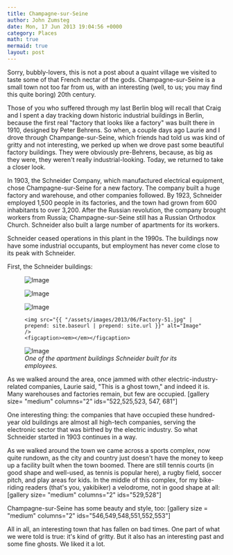 ```yaml
---
title: Champagne-sur-Seine
author: John Zumsteg
date: Mon, 17 Jun 2013 19:04:56 +0000
category: Places
math: true
mermaid: true
layout: post
---
```

Sorry, bubbly-lovers, this is not a post about a quaint village we visited to taste some of that French nectar of the gods. Champagne-sur-Seine is a small town not too far from us, with an interesting (well, to us; you may find this quite boring) 20th century.

Those of you who suffered through my last Berlin blog will recall that Craig and I spent a day tracking down historic industrial buildings in Berlin, because the first real "factory that looks like a factory" was built there in 1910, designed by Peter Behrens. So when, a couple days ago Laurie and I drove through Champange-sur-Seine, which friends had told us was kind of gritty and not interesting, we perked up when we drove past some beautiful factory buildings. They were obviously pre-Behrens, because, as big as they were, they weren't really industrial-looking. Today, we returned to take a closer look.

In 1903, the Schneider Company, which manufactured electrical equipment, chose Champagne-sur-Seine for a new factory. The company built a huge factory and warehouse, and other companies followed. By 1923, Schneider employed 1,500 people in its factories, and the town had grown from 600 inhabitants to over 3,200. After the Russian revolution, the company brought workers from Russia; Champagne-sur-Seine still has a Russian Orthodox Church. Schneider also built a large number of apartments for its workers.

Schneider ceased operations in this plant in the 1990s. The buildings now have some industrial occupants, but employment has never come close to its peak with Schneider.

First, the Schneider buildings:

<figure class = "landscape">
	<img src="{{ "/assets/images/2013/06/Factory-31.jpg" | prepend: site.baseurl | prepend: site.url }}" alt="Image" />
	<figcaption><em></em></figcaption>

</figure><figure class = "portrait">
	<img src="{{ "/assets/images/2013/06/Factory-6.jpg" | prepend: site.baseurl | prepend: site.url }}" alt="Image" />
	<figcaption><em></em></figcaption>

</figure><figure class = "portrait">
	<img src="{{ "/assets/images/2013/06/Factory-7.jpg" | prepend: site.baseurl | prepend: site.url }}" alt="Image" />
	<figcaption><em></em></figcaption>
</figure><figure class = "landscape">

	<img src="{{ "/assets/images/2013/06/Factory-51.jpg" | prepend: site.baseurl | prepend: site.url }}" alt="Image" />
	<figcaption><em></em></figcaption>
</figure>
<figure class = "landscape">
	<img src="{{"/assets/images/2013/06/housing-1.jpg" | prepend: site.baseurl | prepend: site.url }}" alt="Image" />
	<figcaption><em>One of the apartment buildings Schneider built for its employees.</em></figcaption>
</figure>



As we walked around the area, once jammed with other electric-industry-related companies, Laurie said, "This is a ghost town," and indeed it is. Many warehouses and factories remain, but few are occupied.
[gallery size= "medium" columns="2" ids="522,525,523, 547, 681"]

One interesting thing: the companies that have occupied these hundred-year old buildings are almost all high-tech companies, serving the electronic sector that was birthed by the electric industry. So what Schneider started in 1903 continues in a way.

As we walked around the town we came across a sports complex, now quite rundown, as the city and country just doesn't have the money to keep up a facility built when the town boomed. There are still tennis courts (in good shape and well-used, as tennis is popular here), a rugby field, soccer pitch, and play areas for kids. In the middle of this complex, for my bike-riding readers (that's you, yakibiker) a velodrome, not in good shape at all:
[gallery size= "medium" columns="2" ids="529,528"]

Champagne-sur-Seine has some beauty and style, too:
[gallery size = "medium" columns="2" ids="546,549,548,551,552,553"]

All in all, an interesting town that has fallen on bad times. One part of what we were told is true: it's kind of gritty. But it also has an interesting past and some fine ghosts. We liked it a lot.
